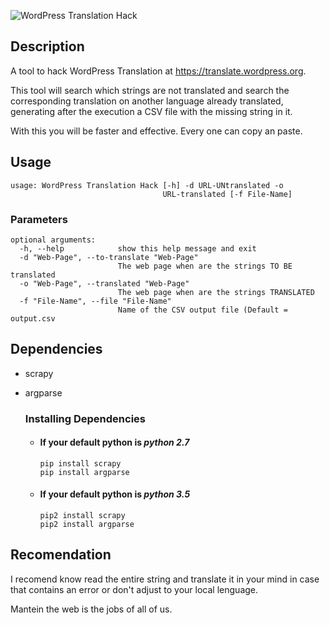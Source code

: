 ![WordPress Translation Hack](http://i.imgur.com/4mUFw5S.png)

## Description
A tool to hack WordPress Translation at 
https://translate.wordpress.org.

This tool will search which strings are not translated and search the corresponding translation on another language  already translated, generating after the execution a CSV file with the missing string in it.

With this you will be faster and effective. Every one can copy an paste.

## Usage
```
usage: WordPress Translation Hack [-h] -d URL-UNtranslated -o
                                  URL-translated [-f File-Name]
```    
### Parameters
```
optional arguments:
  -h, --help            show this help message and exit
  -d "Web-Page", --to-translate "Web-Page"
                        The web page when are the strings TO BE translated
  -o "Web-Page", --translated "Web-Page"
                        The web page when are the strings TRANSLATED
  -f "File-Name", --file "File-Name"
                        Name of the CSV output file (Default = output.csv
```

## Dependencies 
- scrapy
- argparse
	### Installing Dependencies
    
    - #### If your default python is *python 2.7*
          pip install scrapy
          pip install argparse    
    - #### If your default python is *python 3.5*
          pip2 install scrapy
          pip2 install argparse

## Recomendation
I recomend know read the entire string and translate it 
in your mind in case that contains an error or don't 
adjust to your local lenguage.

Mantein the web is the jobs of all of us.
